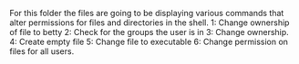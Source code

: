 For this folder the files are going to be displaying various commands that alter permissions for files and directories in the shell.
1: Change ownership of file to betty
2: Check for the groups the user is in
3: Change ownership.
4: Create empty file
5: Change file to executable
6: Change permission on files for all users.
